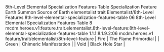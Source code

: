 <ability>
  <name>8th-Level Elemental Specialization Features Table</name>
  <keywords>
    <keyword>Specialization</keyword>
  </keywords>
  <type>Feature</type>
  <distance>Earth</distance>
  <target>Summon Source of Earth</target>
  <metadata>
    <class>elementalist</class>
    <feature_type>trait</feature_type>
    <file_dpath>Elementalist/8th-Level Features</file_dpath>
    <item_id>8th-level-elemental-specialization-features-table</item_id>
    <item_index>06</item_index>
    <item_name>8th-Level Elemental Specialization Features Table</item_name>
    <level>8</level>
    <scc>mcdm.heroes.v1:feature.trait.elementalist.8th-level-feature:8th-level-elemental-specialization-features-table</scc>
    <scdc>1.1.1:8.1.9.2:06</scdc>
    <source>mcdm.heroes.v1</source>
    <type>feature/trait/elementalist/8th-level-feature</type>
  </metadata>
  <effects>
    <effect type="mundane">| Fire           | The Flame Primordial   |
| Green          | Chimeric Manifestation |
| Void           | Black Hole Star        |</effect>
  </effects>
</ability>
